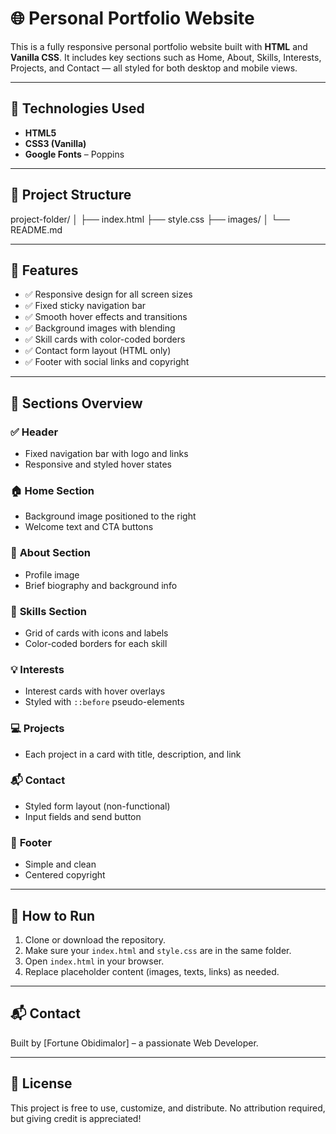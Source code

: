# 🌐 Personal Portfolio Website

This is a fully responsive personal portfolio website built with **HTML** and **Vanilla CSS**. It includes key sections such as Home, About, Skills, Interests, Projects, and Contact — all styled for both desktop and mobile views.

---

## 🔧 Technologies Used

- **HTML5**
- **CSS3 (Vanilla)**
- **Google Fonts** – Poppins

---

## 📁 Project Structure

project-folder/
│
├── index.html
├── style.css
├── images/
│ 
└── README.md


---

## 🚀 Features

- ✅ Responsive design for all screen sizes
- ✅ Fixed sticky navigation bar
- ✅ Smooth hover effects and transitions
- ✅ Background images with blending
- ✅ Skill cards with color-coded borders
- ✅ Contact form layout (HTML only)
- ✅ Footer with social links and copyright

---

## 🧩 Sections Overview

### ✅ **Header**
- Fixed navigation bar with logo and links
- Responsive and styled hover states

### 🏠 **Home Section**
- Background image positioned to the right
- Welcome text and CTA buttons

### 👤 **About Section**
- Profile image
- Brief biography and background info

### 💼 **Skills Section**
- Grid of cards with icons and labels
- Color-coded borders for each skill

### 💡 **Interests**
- Interest cards with hover overlays
- Styled with `::before` pseudo-elements

### 💻 **Projects**
- Each project in a card with title, description, and link

### 📬 **Contact**
- Styled form layout (non-functional)
- Input fields and send button

### 📎 **Footer**
- Simple and clean
- Centered copyright

---

## 🧪 How to Run

1. Clone or download the repository.
2. Make sure your `index.html` and `style.css` are in the same folder.
3. Open `index.html` in your browser.
4. Replace placeholder content (images, texts, links) as needed.

---

## 📬 Contact

Built by [Fortune Obidimalor] – a passionate Web Developer.

---

## 📝 License

This project is free to use, customize, and distribute. No attribution required, but giving credit is appreciated!



